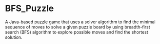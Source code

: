 # BFS_Puzzle
A Java-based puzzle game that uses a solver algorithm to find the minimal sequence of moves to solve a given puzzle board by using breadth-first search (BFS) algorithm to explore possible moves and find the shortest solution. 
